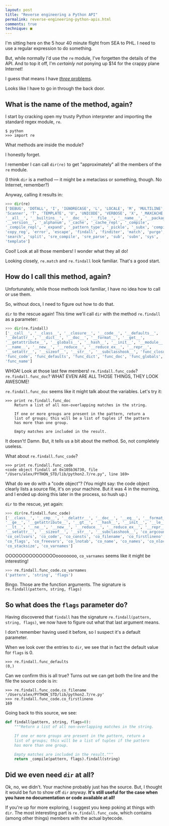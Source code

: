```yaml
---
layout: post
title: "Reverse engineering a Python API"
permalink: reverse-engineering-python-apis.html
comments: true
technique: ■
---
```



I'm sitting here on the 5 hour 40 minute flight from SEA to PHL. I need to use a regular expression to do something.

But, while normally I'd use the `re` module, I've forgetten the details of the API. And to top it off, I'm *certainly not* ponying up $14 for the crappy plane Internet!

I guess that means I have [*three* problems](http://regex.info/blog/2006-09-15/247).

Looks like I have to go in through the back door.


## What is the name of the method, again?

I start by cracking open my trusty Python interpreter and importing the standard regex module, `re`.

```
$ python
>>> import re
```

What methods are inside the module?

I honestly forget.

I remember I can call `dir(re)` to get "approximately" all the members of the `re` module.

(I think `dir` is a method &mdash; it might be a metaclass or something, though. No Internet, remember?)

Anyway, calling it results in:

```python
>>> dir(re)
['DEBUG', 'DOTALL', 'I', 'IGNORECASE', 'L', 'LOCALE', 'M', 'MULTILINE', 'S',
'Scanner', 'T', 'TEMPLATE', 'U', 'UNICODE', 'VERBOSE', 'X', '_MAXCACHE',
'__all__', '__builtins__', '__doc__', '__file__', '__name__', '__package__',
'__version__', '_alphanum', '_cache', '_cache_repl', '_compile',
'_compile_repl', '_expand', '_pattern_type', '_pickle', '_subx', 'compile',
'copy_reg', 'error', 'escape', 'findall', 'finditer', 'match', 'purge',
'search', 'split', 'sre_compile', 'sre_parse', 'sub', 'subn', 'sys',
'template']
```

Cool! Look at all those members! I wonder what they all do!

Looking closely, `re.match` and `re.findall` look familiar. That's a good start.


## How do I call this method, again?

Unfortunately, while those methods look familiar, I have no idea how to call or use them.

So, without docs, I need to figure out how to do that.

`dir` to the rescue again! This time we'll call `dir` with the method `re.findall` as a parameter:

```python
>>> dir(re.findall)
['__call__', '__class__', '__closure__', '__code__', '__defaults__',
'__delattr__', '__dict__', '__doc__', '__format__', '__get__',
'__getattribute__', '__globals__', '__hash__', '__init__', '__module__',
'__name__', '__new__', '__reduce__', '__reduce_ex__', '__repr__',
'__setattr__', '__sizeof__', '__str__', '__subclasshook__', 'func_closure',
'func_code', 'func_defaults', 'func_dict', 'func_doc', 'func_globals',
'func_name']
```

WHOA! Look at those last few members! `re.findall.func_code`? `re.findall.func_doc`? WHAT EVEN ARE ALL THOSE THINGS, THEY LOOK AWESOME!

`re.findall.func_doc` seems like it might talk about the variables. Let's try it:

```
>>> print re.findall.func_doc
    Return a list of all non-overlapping matches in the string.

    If one or more groups are present in the pattern, return a
    list of groups; this will be a list of tuples if the pattern
    has more than one group.

    Empty matches are included in the result.
```

It doesn't! Damn. But, it tells us a bit about the method. So, not completely useless.

What about `re.findall.func_code`?

```
>>> print re.findall.func_code
<code object findall at 0x105b36730, file "/Users/alex/PYTHON_STD/lib/python2.7/re.py", line 169>
```

What do we do with a "code object"? (You might say: the code object clearly lists a source file, it's on your machine. But it was 4 in the morning, and I ended up doing this later in the process, so hush up.)

`dir` to the rescue, yet again:

```python
>>> dir(re.findall.func_code)
['__class__', '__cmp__', '__delattr__', '__doc__', '__eq__', '__format__',
'__ge__', '__getattribute__', '__gt__', '__hash__', '__init__', '__le__',
'__lt__', '__ne__', '__new__', '__reduce__', '__reduce_ex__', '__repr__',
'__setattr__', '__sizeof__', '__str__', '__subclasshook__', 'co_argcount',
'co_cellvars', 'co_code', 'co_consts', 'co_filename', 'co_firstlineno',
'co_flags', 'co_freevars', 'co_lnotab', 'co_name', 'co_names', 'co_nlocals',
'co_stacksize', 'co_varnames']
```

OOOOOOOOOOOOOOOoooooooo, `co_varnames` seems like it might be interesting!

```python
>>> re.findall.func_code.co_varnames
('pattern', 'string', 'flags')
```

Bingo. Those are the function arguments. The signature is `re.findall(pattern, string, flags)`


## So what does the `flags` parameter do?

Having discovered that `findall` has the signature `re.findall(pattern, string, flags)`, we now have to figure out what that last argument means.

I don't remember having used it before, so I suspect it's a default parameter.

When we look over the entries to `dir`, we see that in fact the default value for `flags` is 0.

```
>>> re.findall.func_defaults
(0,)
```

Can we confirm this is all true? Turns out we can get both the line and the file the source code is in:

```
>>> re.findall.func_code.co_filename
'/Users/alex/PYTHON_STD/lib/python2.7/re.py'
>>> re.findall.func_code.co_firstlineno
169
```

Going back to this source, we see:

```python
def findall(pattern, string, flags=0):
    """Return a list of all non-overlapping matches in the string.

    If one or more groups are present in the pattern, return a
    list of groups; this will be a list of tuples if the pattern
    has more than one group.

    Empty matches are included in the result."""
    return _compile(pattern, flags).findall(string)
```


## Did we even need `dir` at all?

Ok, no, we didn't. Your machine probably just has the source. But, I thought it would be fun to show off `dir` anyway. **It's still useful for the case when you have no documentation or code available at all!**

If you're up for more exploring, I suggest you keep poking at things with `dir`. The most interesting part is `re.findall.func_code`, which contains (among other things) members with the actual bytecode.